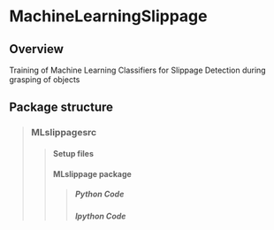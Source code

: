 # MachineLearningSlippage

## Overview
Training of Machine Learning Classifiers for Slippage Detection during grasping of objects

## Package structure

> ### MLslippagesrc
>> #### Setup files
>>
>> #### MLslippage package
>>> ##### Python Code
>>>
>>> ##### Ipython Code
